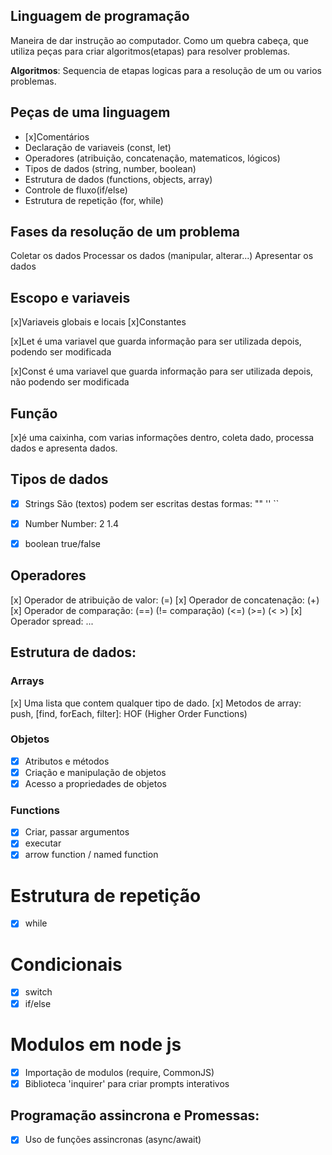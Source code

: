 

## Linguagem de programação

Maneira de dar instrução ao computador.
Como um quebra cabeça, que utiliza peças para criar algoritmos(etapas) para resolver problemas.

   **Algoritmos**: Sequencia de etapas logicas para a resolução de um ou varios problemas.

## Peças de uma linguagem

- [x]Comentários
- Declaração de variaveis (const, let)
- Operadores (atribuição, concatenação, matematicos, lógicos)
- Tipos de dados (string, number, boolean)
- Estrutura de dados (functions, objects, array)
- Controle de fluxo(if/else)
- Estrutura de repetição (for, while)

## Fases da resolução de um problema

Coletar os dados
Processar os dados (manipular, alterar...)
Apresentar os dados

## Escopo e variaveis

[x]Variaveis globais e locais 
[x]Constantes

[x]Let é uma variavel que guarda informação para ser utilizada depois, podendo ser modificada

[x]Const é uma variavel que guarda informação para ser utilizada depois, não podendo ser modificada

## Função
[x]é uma caixinha, com varias informações dentro, coleta dado, processa dados e apresenta dados.

## Tipos de dados

- [x] Strings
São (textos) podem ser escritas destas formas: "" '' ``

- [x] Number
Number: 2 1.4

- [x] boolean
true/false


## Operadores

[x] Operador de atribuição de valor: (=)
[x] Operador de concatenação: (+)
[x] Operador de comparação: (==) (!= comparação) (<=) (>=) (< >)
[x] Operador spread: ...
## Estrutura de dados:

### Arrays

[x] Uma lista que contem qualquer tipo de dado.
[x] Metodos de array: push, [find, forEach, filter]: HOF (Higher Order Functions)
 
### Objetos

- [x] Atributos e métodos
- [x] Criação e manipulação de objetos
- [x] Acesso a propriedades de objetos

### Functions
- [x] Criar, passar argumentos
- [x] executar
- [x] arrow function / named function

# Estrutura de repetição

- [x] while

# Condicionais

- [x] switch
- [x] if/else
 
# Modulos em node js

- [x] Importação de modulos (require, CommonJS)
- [x] Biblioteca 'inquirer' para criar prompts interativos

## Programação assincrona e Promessas:

- [x] Uso de funções assincronas (async/await)